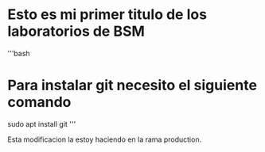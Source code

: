 # Esto es mi primer titulo de los laboratorios de BSM

'''bash
# Para instalar git necesito el siguiente comando
sudo apt install git
'''

Esta modificacion la estoy haciendo en la rama production.